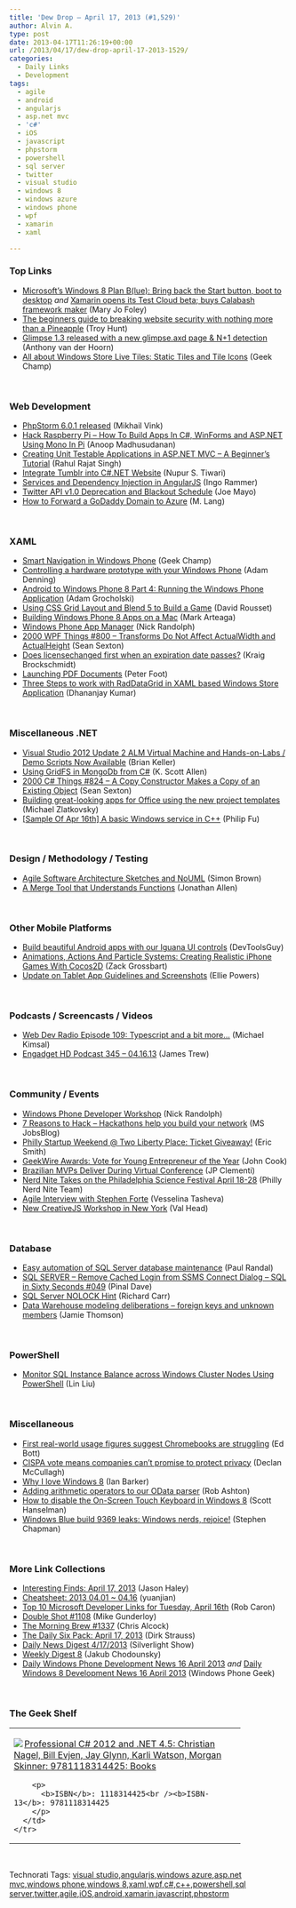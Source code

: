```yaml
---
title: 'Dew Drop – April 17, 2013 (#1,529)'
author: Alvin A.
type: post
date: 2013-04-17T11:26:19+00:00
url: /2013/04/17/dew-drop-april-17-2013-1529/
categories:
  - Daily Links
  - Development
tags:
  - agile
  - android
  - angularjs
  - asp.net mvc
  - 'c#'
  - iOS
  - javascript
  - phpstorm
  - powershell
  - sql server
  - twitter
  - visual studio
  - windows 8
  - windows azure
  - windows phone
  - wpf
  - xamarin
  - xaml

---
```

### <a name="top"></a>Top Links

  * <a href="http://www.zdnet.com/microsofts-windows-8-plan-blue-bring-back-the-start-button-boot-to-desktop-7000014075/" target="_blank">Microsoft&#8217;s Windows 8 Plan B(lue): Bring back the Start button, boot to desktop</a> _and_ <a href="http://www.zdnet.com/xamarin-opens-its-test-cloud-beta-buys-calabash-framework-maker-7000014085/" target="_blank">Xamarin opens its Test Cloud beta; buys Calabash framework maker</a> (Mary Jo Foley)
  * <a href="http://feedproxy.google.com/~r/TroyHunt/~3/GmmL2ItpzB8/the-beginners-guide-to-breaking-website.html" target="_blank">The beginners guide to breaking website security with nothing more than a Pineapple</a> (Troy Hunt)
  * <a href="http://blog.getglimpse.com/2013/04/17/glimpse-1-3-released-with-a-new-glimpse-axd-page-n1/" target="_blank">Glimpse 1.3 released with a new glimpse.axd page & N+1 detection</a> (Anthony van der Hoorn)
  * <a href="http://www.geekchamp.com/articles/all-about-windows-store-live-tiles-static-tiles-and-tile-icons" target="_blank">All about Windows Store Live Tiles: Static Tiles and Tile Icons</a> (Geek Champ)

&#160;

### <a name="web"></a>Web Development

  * <a href="http://blog.jetbrains.com/phpstorm/2013/04/phpstorm-6-0-1-released/?utm_source=rss&utm_medium=rss&utm_campaign=phpstorm-6-0-1-released" target="_blank">PhpStorm 6.0.1 released</a> (Mikhail Vink)
  * <a href="http://feedproxy.google.com/~r/amazedsaint/articles/~3/T9iZtsHKNO4/hack-raspberry-pi-how-to-build.html" target="_blank">Hack Raspberry Pi – How To Build Apps In C#, WinForms and ASP.NET Using Mono In Pi</a> (Anoop Madhusudanan)
  * <a href="http://www.codeproject.com/Articles/579035/Creating-Unit-Testable-Applications-in-ASP-NET-MVC" target="_blank">Creating Unit Testable Applications in ASP.NET MVC &#8211; A Beginner&#8217;s Tutorial</a> (Rahul Rajat Singh)
  * <a href="http://www.codeproject.com/Tips/578418/Integrate-Tumblr-into-Csharp-NET-Website" target="_blank">Integrate Tumblr into C#.NET Website</a> (Nupur S. Tiwari)
  * <a href="http://weblogs.thinktecture.com/ingo/2013/04/services-and-dependency-injection-in-angularjs.html" target="_blank">Services and Dependency Injection in AngularJS</a> (Ingo Rammer)
  * <a href="http://geekswithblogs.net/WinAZ/archive/2013/04/16/twitter-api-v1.0-deprecation-and-blackout-schedule.aspx" target="_blank">Twitter API v1.0 Deprecation and Blackout Schedule</a> (Joe Mayo)
  * <a href="http://candordeveloper.com/2013/04/16/how-to-forward-a-godaddy-domain-to-azure/" target="_blank">How to Forward a GoDaddy Domain to Azure</a> (M. Lang)

&#160;

### <a name="silverlight"></a>XAML

  * <a href="http://www.geekchamp.com/articles/smart-navigation-in-windows-phone" target="_blank">Smart Navigation in Windows Phone</a> (Geek Champ)
  * <a href="http://blogs.windows.com/windows_phone/b/wpdev/archive/2013/04/16/controlling-a-hardware-prototype-with-your-windows-phone.aspx" target="_blank">Controlling a hardware prototype with your Windows Phone</a> (Adam Denning)
  * <a href="http://css.dzone.com/articles/android-windows-phone-8-part-4" target="_blank">Android to Windows Phone 8 Part 4: Running the Windows Phone Application</a> (Adam Grocholski)
  * <a href="http://feedproxy.google.com/~r/SitepointFeed/~3/XxBm1FD7XeU/" target="_blank">Using CSS Grid Layout and Blend 5 to Build a Game</a> (David Rousset)
  * <a href="http://feedproxy.google.com/~r/MarkArteaga/~3/DF_bbt-Z0Rg/" target="_blank">Building Windows Phone 8 Apps on a Mac</a> (Mark Arteaga)
  * <a href="http://feedproxy.google.com/~r/NicksNetTravels/~3/wN79rQAwTiY/post.aspx" target="_blank">Windows Phone App Manager</a> (Nick Randolph)
  * <a href="http://wpf.2000things.com/2013/04/17/800-transforms-do-not-affect-actualwidth-and-actualheight/" target="_blank">2000 WPF Things #800 – Transforms Do Not Affect ActualWidth and ActualHeight</a> (Sean Sexton)
  * <a href="http://kraigbrockschmidt.com/blog/?p=725" target="_blank">Does licensechanged first when an expiration date passes?</a> (Kraig Brockschmidt)
  * <a href="http://feedproxy.google.com/~r/PeterFoot/~3/uwBQGEvEveE/launching-pdf-documents.aspx" target="_blank">Launching PDF Documents</a> (Peter Foot)
  * <a href="http://telerikhelper.net/2013/04/17/three-steps-to-work-with-raddatagrid-in-xaml-based-windows-store-application/" target="_blank">Three Steps to work with RadDataGrid in XAML based Windows Store Application</a> (Dhananjay Kumar)

&#160;

### <a name="dotnet"></a>Miscellaneous .NET

  * <a href="http://blogs.msdn.com/b/briankel/archive/2013/04/17/visual-studio-2012-update-2-alm-virtual-machine-and-hands-on-labs-demo-scripts-now-available.aspx" target="_blank">Visual Studio 2012 Update 2 ALM Virtual Machine and Hands-on-Labs / Demo Scripts Now Available</a> (Brian Keller)
  * <a href="http://odetocode.com/blogs/scott/archive/2013/04/16/using-gridfs-in-mongodb-from-c.aspx" target="_blank">Using GridFS in MongoDb from C#</a> (K. Scott Allen)
  * <a href="http://csharp.2000things.com/2013/04/17/824-a-copy-constructor-makes-a-copy-of-an-existing-object/" target="_blank">2000 C# Things #824 – A Copy Constructor Makes a Copy of an Existing Object</a> (Sean Sexton)
  * <a href="http://blogs.msdn.com/b/officeapps/archive/2013/04/16/building-great-looking-apps-for-office-using-the-new-project-templates.aspx" target="_blank">Building great-looking apps for Office using the new project templates</a> (Michael Zlatkovsky)
  * <a href="http://blogs.msdn.com/b/codefx/archive/2013/04/17/sample-of-apr-16th-a-basic-windows-service-in-c.aspx" target="_blank">[Sample Of Apr 16th] A basic Windows service in C++</a> (Philip Fu)

&#160;

### <a name="design"></a>Design / Methodology / Testing

  * <a href="http://www.codingthearchitecture.com/2013/04/16/agile_software_architecture_sketches_and_nouml.html" target="_blank">Agile Software Architecture Sketches and NoUML</a> (Simon Brown)
  * <a href="http://www.infoq.com/news/2013/04/Semantic-Merge" target="_blank">A Merge Tool that Understands Functions</a> (Jonathan Allen)

&#160;

### <a name="mobile"></a>Other Mobile Platforms

  * <a href="http://www.infragistics.com/community/blogs/marketing/archive/2013/04/16/build-beautiful-android-apps-with-our-iguana-ui-controls.aspx" target="_blank">Build beautiful Android apps with our Iguana UI controls</a> (DevToolsGuy)
  * <a href="http://www.smashingmagazine.com/2013/04/16/creating-realistic-iphone-games-with-cocos2d/" target="_blank">Animations, Actions And Particle Systems: Creating Realistic iPhone Games With Cocos2D</a> (Zack Grossbart)
  * <a href="http://feedproxy.google.com/~r/blogspot/hsDu/~3/zO0cB6Qy1dU/update-on-tablet-app-guidelines-and.html" target="_blank">Update on Tablet App Guidelines and Screenshots</a> (Ellie Powers)

&#160;

### <a name="podcasts"></a>Podcasts / Screencasts / Videos

  * <a href="http://feedproxy.google.com/~r/WebdevradioPodcastHome/~3/EX12obIrMwM/" target="_blank">Web Dev Radio Episode 109: Typescript and a bit more…</a> (Michael Kimsal)
  * <a href="http://www.engadget.com/2013/04/16/engadget-hd-podcast-345-04-16-13/" target="_blank">Engadget HD Podcast 345 &#8211; 04.16.13</a> (James Trew)

&#160;

### <a name="events"></a>Community / Events

  * <a href="http://feedproxy.google.com/~r/NicksNetTravels/~3/4NVT16qhxWg/post.aspx" target="_blank">Windows Phone Developer Workshop</a> (Nick Randolph)
  * <a href="http://feeds.microsoftjobsblog.com/~r/MicrosoftJobsBlog/~3/Zep3fuPhiYM/7-reasons-to-hack---hackathons-help-you-build-your-network" target="_blank">7 Reasons to Hack &#8211; Hackathons help you build your network</a> (MS JobsBlog)
  * <a href="http://www.geekadelphia.com/2013/04/16/philly-startup-weekend-two-liberty-place-ticket-giveaway/" target="_blank">Philly Startup Weekend @ Two Liberty Place: Ticket Giveaway!</a> (Eric Smith)
  * <a href="http://feedproxy.google.com/~r/geekwire/~3/KfeBSPsxh8M/" target="_blank">GeekWire Awards: Vote for Young Entrepreneur of the Year</a> (John Cook)
  * <a href="http://blogs.msdn.com/b/mvpawardprogram/archive/2013/04/16/brazilian-mvps-deliver-during-virtual-conference.aspx" target="_blank">Brazilian MVPs Deliver During Virtual Conference</a> (JP Clementi)
  * <a href="http://philadelphia.nerdnite.com/2013/04/16/nerd-nite-takes-on-the-philadelphia-science-festival-april-18-28/" target="_blank">Nerd Nite Takes on the Philadelphia Science Festival April 18-28</a> (Philly Nerd Nite Team)
  * <a href="http://feedproxy.google.com/~r/TeamPulse/~3/NkrNR8fvVpE/Agile-Interview-with-Stephen-Forte.aspx" target="_blank">Agile Interview with Stephen Forte</a> (Vesselina Tasheva)
  * <a href="http://feedproxy.google.com/~r/Creativejs/~3/kIptPVpSWoI/" target="_blank">New CreativeJS Workshop in New York</a> (Val Head)

&#160;

### <a name="sql"></a>Database

  * <a href="http://feedproxy.google.com/~r/PaulSRandal/~3/AFWk1Eift5s/" target="_blank">Easy automation of SQL Server database maintenance</a> (Paul Randal)
  * <a href="http://blog.sqlauthority.com/2013/04/17/sql-server-remove-cached-login-from-ssms-connect-dialog-sql-in-sixty-seconds-049/" target="_blank">SQL SERVER – Remove Cached Login from SSMS Connect Dialog – SQL in Sixty Seconds #049</a> (Pinal Dave)
  * <a href="http://feedproxy.google.com/~r/BlackwaspLatestAdditions/~3/KUQV9ncceco/RSSLanding.aspx" target="_blank">SQL Server NOLOCK Hint</a> (Richard Carr)
  * <a href="http://feedproxy.google.com/~r/jamiet/~3/Lcta46jPA6M/data-warehouse-modelling-deliberations-foreign-keys-and-unknown-members.aspx" target="_blank">Data Warehouse modeling deliberations – foreign keys and unknown members</a> (Jamie Thomson)

&#160;

### <a name="ps"></a>PowerShell

  * <a href="http://feedproxy.google.com/~r/MSSQLTips-LatestSqlServerTips/~3/H2KO72rjwrs/tip.asp" target="_blank">Monitor SQL Instance Balance across Windows Cluster Nodes Using PowerShell</a> (Lin Liu)

&#160;

### <a name="misc"></a>Miscellaneous

  * <a href="http://feedproxy.google.com/~r/zdnet/Bott/~3/2nKbSnY_HY0/" target="_blank">First real-world usage figures suggest Chromebooks are struggling</a> (Ed Bott)
  * <a href="http://feedproxy.google.com/~r/cnet/tcoc/~3/MBV9YhC6FGI/" target="_blank">CISPA vote means companies can&#8217;t promise to protect privacy</a> (Declan McCullagh)
  * <a href="http://feeds.betanews.com/~r/bn/~3/djMtflSdFTM/" target="_blank">Why I love Windows 8</a> (Ian Barker)
  * <a href="http://codeofrob.com/entries/adding-arithmetic-operators-to-our-odata-parser.html" target="_blank">Adding arithmetic operators to our OData parser</a> (Rob Ashton)
  * <a href="http://feeds.hanselman.com/~/40186681/0/scotthanselman~How-to-disable-the-OnScreen-Touch-Keyboard-in-Windows.aspx" target="_blank">How to disable the On-Screen Touch Keyboard in Windows 8</a> (Scott Hanselman)
  * <a href="http://feedproxy.google.com/~r/msftkitchenfeed/~3/QzZyG39rfuw/windows-blue-build-9369-leaks-windows-nerds-rejoice" target="_blank">Windows Blue build 9369 leaks: Windows nerds, rejoice!</a> (Stephen Chapman)

&#160;

### <a name="links"></a>More Link Collections

  * <a href="http://jasonhaley.com/blog/post.aspx?id=dcccdc54-7c62-43bc-acc2-d5fe0c838b18" target="_blank">Interesting Finds: April 17, 2013</a> (Jason Haley)
  * <a href="http://weblogs.asp.net/yuanjian/archive/2013/04/16/cheatsheet-2013-04-01-04-16.aspx" target="_blank">Cheatsheet: 2013 04.01 ~ 04.16</a> (yuanjian)
  * <a href="http://blogs.msdn.com/b/robcaron/archive/2013/04/16/top-10-microsoft-developer-links-for-tuesday-april-16th.aspx" target="_blank">Top 10 Microsoft Developer Links for Tuesday, April 16th</a> (Rob Caron)
  * <a href="http://afreshcup.com/home/2013/4/16/double-shot-1108.html" target="_blank">Double Shot #1108</a> (Mike Gunderloy)
  * <a href="http://feedproxy.google.com/~r/ReflectivePerspective/~3/1ec5VuBqMCc/" target="_blank">The Morning Brew #1337</a> (Chris Alcock)
  * <a href="http://feeds.feedblitz.com/~/40181521/0/dirkstrauss~The-Daily-Six-Pack-April" target="_blank">The Daily Six Pack: April 17, 2013</a> (Dirk Strauss)
  * <a href="http://feedproxy.google.com/~r/silverlightshow/~3/nh_YA8Jlt_I/Daily-News-Digest-4-17-2013.aspx" target="_blank">Daily News Digest 4/17/2013</a> (Silverlight Show)
  * <a href="http://chodounsky.net/2013/04/17/weekly-digest-9/" target="_blank">Weekly Digest 8</a> (Jakub Chodounsky)
  * <a href="http://feedproxy.google.com/~r/Windowsphonegeek/~3/6MwFh_irjzY/daily-windows-phone-development-news-16-april-2013" target="_blank">Daily Windows Phone Development News 16 April 2013</a> _and_ <a href="http://feedproxy.google.com/~r/Windowsphonegeek/~3/o6mxmUbF8yM/daily-windows-8-development-news-16-april-2013" target="_blank">Daily Windows 8 Development News 16 April 2013</a> (Windows Phone Geek)

&#160;

### <a name="shelf"></a>The Geek Shelf

<div style="padding-bottom: 0px; margin: 0px; padding-left: 0px; padding-right: 0px; display: inline; float: none; padding-top: 0px" id="scid:7dc1bd33-94bd-46fd-a20b-0131235bcd47:47f62235-6513-4988-b37e-c43f2bd5ffa2" class="wlWriterEditableSmartContent">
  <table cellspacing="0" cellpadding="2" width="400" border="0" unselectable="on">
    <tr>
      <td valign="top" width="400">
        <p>
          <a title="Professional C# 2012 and .NET 4.5: Christian Nagel, Bill Evjen, Jay Glynn, Karli Watson, Morgan Skinner: 9781118314425: Books" href="http://www.amazon.com/exec/obidos/ASIN/1118314425/alvinashcraft-20"><img data-recalc-dims="1" decoding="async" src="https://i0.wp.com/images.amazon.com/images/P/1118314425.01.MZZZZZZZ.jpg?w=660" border="0" align="left" style="float:left" />Professional C# 2012 and .NET 4.5: Christian Nagel, Bill Evjen, Jay Glynn, Karli Watson, Morgan Skinner: 9781118314425: Books</a>
        </p>
        
        <p>
          <b>ISBN</b>: 1118314425<br /><b>ISBN-13</b>: 9781118314425
        </p>
      </td>
    </tr>
  </table>
</div>

&#160;

<div style="padding-bottom: 0px; margin: 0px; padding-left: 0px; padding-right: 0px; display: inline; float: none; padding-top: 0px" id="scid:0767317B-992E-4b12-91E0-4F059A8CECA8:c378ba14-7e29-43f8-bf8f-96d86b3e8d76" class="wlWriterEditableSmartContent">
  Technorati Tags: <a href="http://technorati.com/tags/visual+studio" rel="tag">visual studio</a>,<a href="http://technorati.com/tags/angularjs" rel="tag">angularjs</a>,<a href="http://technorati.com/tags/windows+azure" rel="tag">windows azure</a>,<a href="http://technorati.com/tags/asp.net+mvc" rel="tag">asp.net mvc</a>,<a href="http://technorati.com/tags/windows+phone" rel="tag">windows phone</a>,<a href="http://technorati.com/tags/windows+8" rel="tag">windows 8</a>,<a href="http://technorati.com/tags/xaml" rel="tag">xaml</a>,<a href="http://technorati.com/tags/wpf" rel="tag">wpf</a>,<a href="http://technorati.com/tags/c%23" rel="tag">c#</a>,<a href="http://technorati.com/tags/c%2b%2b" rel="tag">c++</a>,<a href="http://technorati.com/tags/powershell" rel="tag">powershell</a>,<a href="http://technorati.com/tags/sql+server" rel="tag">sql server</a>,<a href="http://technorati.com/tags/twitter" rel="tag">twitter</a>,<a href="http://technorati.com/tags/agile" rel="tag">agile</a>,<a href="http://technorati.com/tags/iOS" rel="tag">iOS</a>,<a href="http://technorati.com/tags/android" rel="tag">android</a>,<a href="http://technorati.com/tags/xamarin" rel="tag">xamarin</a>,<a href="http://technorati.com/tags/javascript" rel="tag">javascript</a>,<a href="http://technorati.com/tags/phpstorm" rel="tag">phpstorm</a>
</div>